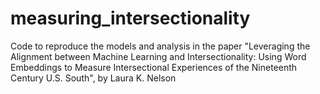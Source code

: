 # measuring_intersectionality
Code to reproduce the models and analysis in the paper "Leveraging the Alignment between Machine Learning and Intersectionality:  Using Word Embeddings to Measure Intersectional Experiences of the Nineteenth Century U.S. South", by Laura K. Nelson
